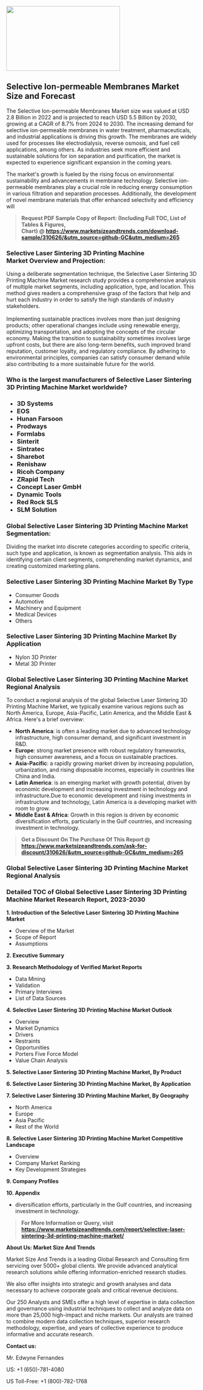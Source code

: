 <p><img class="alignnone size-medium wp-image-20088" src="https://ffe5etoiles.com/wp-content/uploads/2024/12/MST1-300x171.png" alt="" width="300" height="171" /></p><h2>Selective Ion-permeable Membranes Market Size and Forecast</h2><p>The Selective Ion-permeable Membranes Market size was valued at USD 2.8 Billion in 2022 and is projected to reach USD 5.5 Billion by 2030, growing at a CAGR of 8.7% from 2024 to 2030. The increasing demand for selective ion-permeable membranes in water treatment, pharmaceuticals, and industrial applications is driving this growth. The membranes are widely used for processes like electrodialysis, reverse osmosis, and fuel cell applications, among others. As industries seek more efficient and sustainable solutions for ion separation and purification, the market is expected to experience significant expansion in the coming years.</p><p>The market's growth is fueled by the rising focus on environmental sustainability and advancements in membrane technology. Selective ion-permeable membranes play a crucial role in reducing energy consumption in various filtration and separation processes. Additionally, the development of novel membrane materials that offer enhanced selectivity and efficiency will</p><blockquote id="" class=""><strong>Request PDF Sample Copy of Report: (Including Full TOC, List of Tables &amp; Figures, Chart)&nbsp;@&nbsp;<strong><a href="https://www.marketsizeandtrends.com/download-sample/310626/&utm_source=github-GC&utm_medium=265" target="_blank">https://www.marketsizeandtrends.com/download-sample/310626/&utm_source=github-GC&utm_medium=265</a></strong></strong></blockquote><h3 id="" class="">Selective Laser Sintering 3D Printing Machine Market&nbsp;Overview and Projection:</h3><p id="" class="">Using a deliberate segmentation technique, the Selective Laser Sintering 3D Printing Machine Market research study provides a comprehensive analysis of multiple market segments, including application, type, and location. This method gives readers a comprehensive grasp of the factors that help and hurt each industry in order to satisfy the high standards of industry stakeholders. <br /> <br />Implementing sustainable practices involves more than just designing products; other operational changes include using renewable energy, optimizing transportation, and adopting the concepts of the circular economy. Making the transition to sustainability sometimes involves large upfront costs, but there are also long-term benefits, such improved brand reputation, customer loyalty, and regulatory compliance. By adhering to environmental principles, companies can satisfy consumer demand while also contributing to a more sustainable future for the world.</p><h3 id="" class="">Who is the largest manufacturers of&nbsp;Selective Laser Sintering 3D Printing Machine Market worldwide?</h3><h3 class=""><p><ul><li>3D Systems </li><li> EOS </li><li> Hunan Farsoon </li><li> Prodways </li><li> Formlabs </li><li> Sinterit </li><li> Sintratec </li><li> Sharebot </li><li> Renishaw </li><li> Ricoh Company </li><li> ZRapid Tech </li><li> Concept Laser GmbH </li><li> Dynamic Tools </li><li> Red Rock SLS </li><li> SLM Solution</li></ul></p></h3><h3 id="" class="">Global&nbsp;Selective Laser Sintering 3D Printing Machine Market Segmentation:</h3><p id="" class="">Dividing the market into discrete categories according to specific criteria, such type and application, is known as segmentation analysis. This aids in identifying certain client segments, comprehending market dynamics, and creating customized marketing plans.</p><h3 id="" class="">Selective Laser Sintering 3D Printing Machine Market&nbsp;By Type</h3><p><p><ul><li>Consumer Goods</li><li> Automotive</li><li> Machinery and Equipment</li><li> Medical Devices</li><li> Others</p></li></ul></p></p><h3 id="" class="">Selective Laser Sintering 3D Printing Machine Market&nbsp;By Application</h3><p class=""><p><ul><li>Nylon 3D Printer</li><li> Metal 3D Printer</li></ul></p></p><h3 id="" class="">Global Selective Laser Sintering 3D Printing Machine Market Regional Analysis</h3><p id="" class="">To conduct a regional analysis of the global Selective Laser Sintering 3D Printing Machine Market, we typically examine various regions such as North America, Europe, Asia-Pacific, Latin America, and the Middle East &amp; Africa. Here's a brief overview:</p><ul><li><strong>North America</strong>: is often a leading market due to advanced technology infrastructure, high consumer demand, and significant investment in R&amp;D.</li><li><strong>Europe</strong>: strong market presence with robust regulatory frameworks, high consumer awareness, and a focus on sustainable practices.</li><li><strong>Asia-Pacific</strong>: a rapidly growing market driven by increasing population, urbanization, and rising disposable incomes, especially in countries like China and India.</li><li><strong>Latin America</strong>: is an emerging market with growth potential, driven by economic development and increasing investment in technology and infrastructure.Due to economic development and rising investments in infrastructure and technology, Latin America is a developing market with room to grow.</li><li><strong>Middle East &amp; Africa</strong>: Growth in this region is driven by economic diversification efforts, particularly in the Gulf countries, and increasing investment in technology.</li></ul><blockquote id="" class=""><strong>Get a Discount On The Purchase Of This Report @ <strong><a href="https://www.marketsizeandtrends.com/ask-for-discount/310626/&utm_source=github-GC&utm_medium=265" target="_blank">https://www.marketsizeandtrends.com/ask-for-discount/310626/&utm_source=github-GC&utm_medium=265</a></strong></strong></blockquote><h3 id="" class="">Global Selective Laser Sintering 3D Printing Machine Market Regional Analysis</h3><h3 id="" class="">Detailed TOC of Global Selective Laser Sintering 3D Printing Machine Market Research Report, 2023-2030</h3><p id="" class=""><strong>1. Introduction of the Selective Laser Sintering 3D Printing Machine Market</strong></p><ul><li>Overview of the Market</li><li>Scope of Report</li><li>Assumptions</li></ul><p id="" class=""><strong>2. Executive Summary</strong></p><p id="" class=""><strong>3. Research Methodology of Verified Market Reports</strong></p><ul><li>Data Mining</li><li>Validation</li><li>Primary Interviews</li><li>List of Data Sources</li></ul><p id="" class=""><strong>4. Selective Laser Sintering 3D Printing Machine Market Outlook</strong></p><ul><li>Overview</li><li>Market Dynamics</li><li>Drivers</li><li>Restraints</li><li>Opportunities</li><li>Porters Five Force Model</li><li>Value Chain Analysis</li></ul><p id="" class=""><strong>5. Selective Laser Sintering 3D Printing Machine Market, By Product</strong></p><p id="" class=""><strong>6. Selective Laser Sintering 3D Printing Machine Market, By Application</strong></p><p id="" class=""><strong>7. Selective Laser Sintering 3D Printing Machine Market, By Geography</strong></p><ul><li>North America</li><li>Europe</li><li>Asia Pacific</li><li>Rest of the World</li></ul><p id="" class=""><strong>8. Selective Laser Sintering 3D Printing Machine Market Competitive Landscape</strong></p><ul><li>Overview</li><li>Company Market Ranking</li><li>Key Development Strategies</li></ul><p id="" class=""><strong>9. Company Profiles</strong></p><p id="" class=""><strong>10. Appendix</strong></p><ul><li>diversification efforts, particularly in the Gulf countries, and increasing investment in technology.</li></ul><blockquote id="" class=""><strong>For More Information or Query, visit <strong><strong><a href="https://www.marketsizeandtrends.com/report/selective-laser-sintering-3d-printing-machine-market/" target="_blank">https://www.marketsizeandtrends.com/report/selective-laser-sintering-3d-printing-machine-market/</a></strong></strong></strong></blockquote><p id="" class=""><strong>About Us: Market Size And Trends</strong></p><p id="" class="">Market Size And Trends is a leading Global Research and Consulting firm servicing over 5000+ global clients. We provide advanced analytical research solutions while offering information-enriched research studies.</p><p id="" class="">We also offer insights into strategic and growth analyses and data necessary to achieve corporate goals and critical revenue decisions.</p><p id="" class="">Our 250 Analysts and SMEs offer a high level of expertise in data collection and governance using industrial techniques to collect and analyze data on more than 25,000 high-impact and niche markets. Our analysts are trained to combine modern data collection techniques, superior research methodology, expertise, and years of collective experience to produce informative and accurate research.</p><p id="" class=""><strong>Contact us:</strong></p><p id="" class="">Mr. Edwyne Fernandes</p><p id="" class="">US: +1 (650)-781-4080</p><p id="" class="">US Toll-Free: +1 (800)-782-1768</p>
